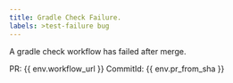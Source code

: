 ```yaml
---
title: Gradle Check Failure.
labels: >test-failure bug
---
```


A gradle check workflow has failed after merge.

PR: {{ env.workflow_url }}
CommitId: {{ env.pr_from_sha }}

